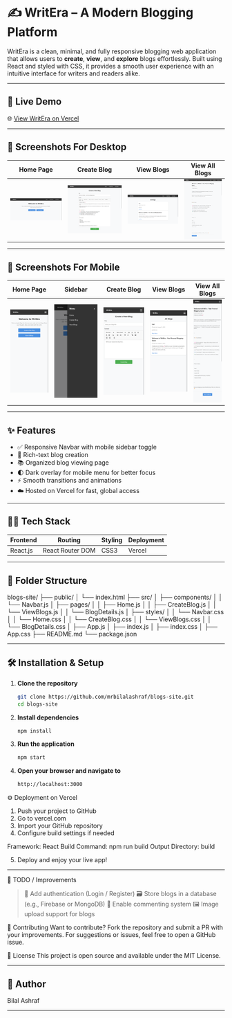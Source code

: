 # ✍️ WritEra – A Modern Blogging Platform

WritEra is a clean, minimal, and fully responsive blogging web application that allows users to **create**, **view**, and **explore** blogs effortlessly. Built using React and styled with CSS, it provides a smooth user experience with an intuitive interface for writers and readers alike.

---

## 🚀 Live Demo

🌐 [View WritEra on Vercel](https://blogs-site-rm7vroqi2-bilal-ashrafs-projects-42c82465.vercel.app/)

---

## 📸 Screenshots For Desktop

| Home Page | Create Blog | View Blogs | View All Blogs |
|-----------|-------------|------------|----------------|
| ![Home](screenshots/home.png) | ![Create](screenshots/create.png) | ![View All](screenshots/viewAll.png) | ![View](screenshots/view.png) |

---

## 📸 Screenshots For Mobile

| Home Page | Sidebar | Create Blog | View Blogs | View All Blogs |
|-----------|---------|-------------|------------|----------------|
| ![Home](screenshots/mobileHome.png) | ![Sidebar](screenshots/mobileHomeSidebar.png) | ![Create](screenshots/mobileCreate.png) | ![View All](screenshots/mobileViewAll.png) | ![View](screenshots/mobileView.png) |

---

## ✨ Features

- ✅ Responsive Navbar with mobile sidebar toggle
- 📝 Rich-text blog creation
- 📚 Organized blog viewing page
- 🌓 Dark overlay for mobile menu for better focus
- ⚡ Smooth transitions and animations
- ☁️ Hosted on Vercel for fast, global access

---

## 🧑‍💻 Tech Stack

| Frontend | Routing | Styling | Deployment |
|----------|---------|---------|------------|
| React.js | React Router DOM | CSS3 | Vercel |

---

## 📂 Folder Structure

blogs-site/
├── public/
│ └── index.html
├── src/
│ ├── components/
│ │ └── Navbar.js
│ ├── pages/
│ │ ├── Home.js
│ │ ├── CreateBlog.js
│ │ └── ViewBlogs.js
│ │ └── BlogDetails.js
│ ├── styles/
│ │ └── Navbar.css
│ │ └── Home.css
│ │ └── CreateBlog.css
│ │ └── ViewBlogs.css
│ │ └── BlogDetails.css
│ ├── App.js
│ ├── index.js
│ ├── index.css
│ ├── App.css
├── README.md
└── package.json

---

## 🛠️ Installation & Setup

1. **Clone the repository**

   ```bash
   git clone https://github.com/mrbilalashraf/blogs-site.git
   cd blogs-site

2. **Install dependencies**

   ```bash
   npm install
   
3. **Run the application**

   ```bash
   npm start
   
4. **Open your browser and navigate to**

   ```bash
   http://localhost:3000
   
⚙️ Deployment on Vercel
1. Push your project to GitHub
2. Go to vercel.com
3. Import your GitHub repository
4. Configure build settings if needed

Framework: React
Build Command: npm run build
Output Directory: build

5. Deploy and enjoy your live app!

---

📌 TODO / Improvements
> 🔐 Add authentication (Login / Register)
> 🗃️ Store blogs in a database (e.g., Firebase or MongoDB)
> 💬 Enable commenting system
> 🖼️ Image upload support for blogs

🙌 Contributing
Want to contribute? Fork the repository and submit a PR with your improvements. For suggestions or issues, feel free to open a GitHub issue.

📄 License
This project is open source and available under the MIT License.

---

## 📝 Author

Bilal Ashraf

---

